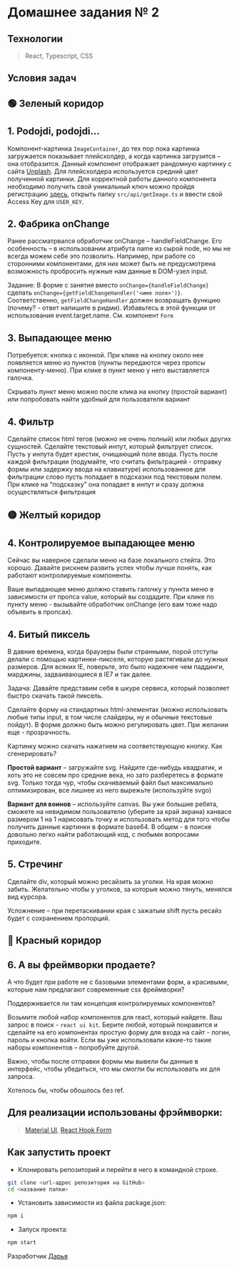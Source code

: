 # Домашнее задания № 2

## Технологии

> React, Typescript, CSS

## Условия задач

## 🟢 Зеленый коридор

## 1. Podojdi, podojdi…

Компонент-картинка `ImageContainer`, до тех пор пока картинка загружается показывает плейсхолдер, а когда картинка загрузится – она отобразится.
Данный компонент отображает рандомную картинку с сайта [Unplash](https://unsplash.com/).
Для плейсхолдера используется средний цвет полученной картинки.
Для корректной работы данного компонента необходимо получить свой уникальный ключ можно пройдя регистрацию [здесь](https://unsplash.com/developers), открыть папку `src/api/getImage.ts` и ввести свой Access Key для `USER_KEY`.

## 2. Фабрика onChange

Ранее рассматрвался обработчик onChange – handleFieldChange. Его особенность – в использовании атрибута name из сырой node, но мы не всегда можем себе это позволить. Например, при работе со сторонними компонентами, для них может быть не предусмотрена возможность пробросить нужные нам данные в DOM-узел input.

Задание: В форме с занятия вместо `onChange={handleFieldChange}` сделать `onChange={getFieldChangeHandler('<имя поля>')}`. Соответственно, `getFieldChangeHandler` должен возвращать функцию (почему? - ответ напишите в ридми). Избавьтесь в этой функции от использования event.target.name. См. компонент `Form`

## 3. Выпадающее меню

Потребуется: кнопка с иконкой. При клике на кнопку около нее появляется меню из пунктов (пункты передаются через пропсы компоненту-меню). При клике в пункт меню у него выставляется галочка.

Скрывать пункт меню можно после клика на кнопку (простой вариант) или попробовать найти удобный для пользователя вариант

## 4. Фильтр

Сделайте список html тегов (можно не очень полный) или любых других сущностей. Сделайте текстовый инпут, который фильтрует список. Пусть у инпута будет крестик, очищающий поле ввода. Пусть после каждой фильтрации (подумайте, что считать фильтрацией - отправку формы или задержку ввода на клавиатуре) использованное для фильтрации слово пусть попадает в подсказки под текстовым полем. При клике на “подсказку” она попадает в инпут и сразу должна осуществляться фильтрация

## 🟡 Желтый коридор

## 4. Контролируемое выпадающее меню

Сейчас вы наверное сделали меню на базе локального стейта. Это хорошо. Давайте рискнем развить успех чтобы лучше понять, как работают контролируемые компоненты.

Ваше выпадающее меню должно ставить галочку у пункта меню в зависимости от пропса value, который вы создадите. При клике по пункту меню - вызывайте обработчик onChange (его вам тоже надо объявить в пропсах).

## 4. Битый пиксель

В давние времена, когда браузеры были странными, порой отступы делали с помощью картинки-пикселя, которую растягивали до нужных размеров. Для всяких IE, поверьте, это было надежнее чем паддинги, марджины, задваивающиеся в IE7 и так далее.

Задача: Давайте представим себя в шкуре сервиса, который позволяет быстро скачать такой пиксель.

Сделайте форму на стандартных html-элементах (можно использовать любые типы input, в том числе слайдеры, ну и обычные текстовые пойдут). В форме должно быть можно регулировать цвет. При желании еще - прозрачность.

Картинку можно скачать нажатием на соответствующую кнопку. Как сгенерировать?

**Простой вариант** – загружайте svg. Найдите где-нибудь квадратик, и хоть это не совсем про средние века, но зато разберетесь в формате svg. Только тогда чур, чтобы скачиваемый файл был максимально оптимизирован, все лишнее из него вырежьте (используйте svgo)

**Вариант для воинов** – используйте canvas. Вы уже большие ребята, сможете на невидимом пользователю (уберите за край экрана) канвасе размером 1 на 1 нарисовать точку и использовать метод для того чтобы получить данные картинки в формате base64. В общем - в поиске довольно легко найти работающий код, с любыми вопросами приходите.

## 5. Стречинг

Сделайте div, который можно ресайзить за уголки. На края можно забить. Желательно чтобы у уголков, за которые можно тянуть, менялся вид курсора.

Усложнение – при перетаскивании края с зажатым shift пусть ресайз будет с сохранением пропорций.

## 🔴 Красный коридор

## 6. А вы фреймворки продаете?

А что будет при работе не с базовыми элементами форм, а красивыми, которые нам предлагают современные css фреймворки?

Поддерживается ли там концепция контролируемых компонентов?

Возьмите любой набор компонентов для react, который найдете. Ваш запрос в поиск - `react ui kit`. Берите любой, который понравится и сделайте на его компонентах простую форму для входа на сайт - логин, пароль и кнопка войти. Если вы уже использовали какие-то такие наборы компонентов – попробуйте другой.

Важно, чтобы после отправки формы мы вывели бы данные в интерфейс, чтобы убедиться, что мы смогли бы использовать их для запроса.

Хотелось бы, чтобы обошлось без ref.

## Для реализации использованы фрэймворки:

> [Material UI](https://mui.com/), [React Hook Form](https://react-hook-form.com/)

## Как запустить проект

- Клонировать репозиторий и перейти в него в командной строке.

```Bash
git clone <url-адрес репозитория на GitHub>
cd <название папки>
```

- Установить зависимости из файла package.json:

```Bash
npm i
```

- Запуск проекта:

```Bash
npm start
```

Разработчик [Дарья](https://github.com/daria-bnn?tab=repositories)
